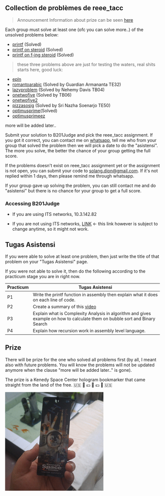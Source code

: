 ## Collection de problèmes de reee_tacc
> Announcement
> Information about prize can be seen [here](#prize)

Each group must solve at least one (ofc you can solve more..) of the unsolved problems below:

- [printf](/reee_tacc/asistensi/problems/printf/index.html) (Solved)
- [printf on steroid](/reee_tacc/asistensi/problems/printfonsteroid/index.html) (Solved)
- [printf on f-ing steroid](/reee_tacc/asistensi/problems/printfonfingsteroid/index.html) (Solved)
> these three problems above are just for testing the waters, real shits starts here, good luck:
- [epln](/reee_tacc/asistensi/problems/epln/index.html)
- [romantoarabic](/reee_tacc/asistensi/problems/romantoarabic/index.html) (Solved by Guardian Armananta TE32)
- [lazyproblem](/reee_tacc/asistensi/problems/lazyproblem/index.html) (Solved by Nehemy Davis TB04)
- [onetwofive](/reee_tacc/asistensi/problems/onetwofive/index.html) (Solved by TB06)
- [onetwofive2](/reee_tacc/asistensi/problems/onetwofive2/index.html)
- [pizzasosig](/reee_tacc/asistensi/problems/pizzasosig/index.html) (Solved by Sri Nazha Soenarjo TE50)
- [optimusprime](/reee_tacc/asistensi/problems/optimusprime/index.html)(Solved)
- [optimusprimeez](/reee_tacc/asistensi/problems/optimusprimeez/index.html)

more will be added later..

Submit your solution to B201Judge and pick the reee_tacc assignment.
If you got it correct, you can contact me on [whatsapp](https://wa.me/6281327522023), tell me who from your group that solved the problem then we will pick a date to do the "asistensi". The more you solve, the better the chance of your group getting the full score.

If the problems doesn't exist on reee_tacc assignment yet or the assignment is not open, you can submit your code to solang.dion@gmail.com. If it's not replied within 1 days, then please remind me through whatsapp.

If your group gave up solving the problem, you can still contact me and do "asistensi" but there is no chance for your group to get a full score.



### Accessing B201Judge
- If you are using ITS networks, 10.3.142.82

- If you are not using ITS networks, [LINK](https://eight-camels-hunt-103-94-190-18.loca.lt) <- this link however is subject to change anytime, so it might not work.

## Tugas Asistensi
If you were able to solve at least one problem, then just write the title of that problem on your "Tugas Asistensi" page.

If you were not able to solve it, then do the following according to the practicum stage you are in right now.

| Practicum| Tugas Asistensi|
|----------|----------------|
|    P1    | Write the printf function in assembly then explain what it does on each line of code.  |
|    P2    | Create a summary of this [video](https://www.youtube.com/watch?v=0TTyPvhRZOw)|
|    P3    | Explain what is Complexity Analysis in algorithm and gives example on how to calculate them on bubble sort and Binary Search  |
|    P4    | Explain how recursion work in assembly level language. |



## Prize

There will be prize for the one who solved all problems first (by all, I meant also with future problems. You will know the problems will not be updated anymore when the clause "more will be added later.." is gone). 


The prize is a Kenedy Space Center hologram bookmarker that came straight from the land of the free. :us: :gun: :dollar: :eagle: :dollar: :gun: :us:

![prize](/reee_tacc/asistensi/prize.gif)

